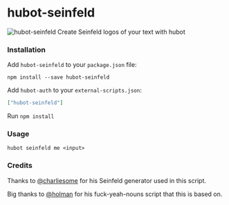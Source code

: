 # hubot-seinfeld
![hubot-seinfeld](https://i.imgur.com/vfHhtnB.png)
Create Seinfeld logos of your text with hubot

### Installation

Add `hubot-seinfeld` to your `package.json` file:

```
npm install --save hubot-seinfeld
```

Add `hubot-auth` to your `external-scripts.json`:

```json
["hubot-seinfeld"]
```

Run `npm install`

### Usage
`hubot seinfeld me <input>`

### Credits

Thanks to [@charliesome](https://github.com/charliesome) for his Seinfeld generator used in this script.

Big thanks to [@holman](https://github.com/holman) for his fuck-yeah-nouns script that this is based on.
